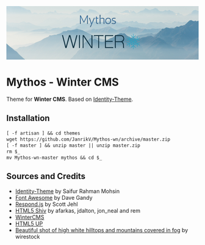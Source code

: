 ![Mythos Winter CMS](https://raw.githubusercontent.com/JanrikV/Mythos-wn/master/assets/images/mythos.png)

# Mythos - Winter CMS

Theme for **Winter CMS**. Based on [Identity-Theme](https://github.com/SaifurRahmanMohsin/Identity-Theme). 

## Installation

```
[ -f artisan ] && cd themes
wget https://github.com/JanrikV/Mythos-wn/archive/master.zip
[ -f master ] && unzip master || unzip master.zip
rm $_
mv Mythos-wn-master mythos && cd $_
```


## Sources and Credits

- [Identity-Theme](https://github.com/SaifurRahmanMohsin/Identity-Theme) by Saifur Rahman Mohsin
- [Font Awesome](https://fontawesome.com) by Dave Gandy
- [Respond.js](https://j.mp/respondjs) by Scott Jehl
- [HTML5 Shiv](https://github.com/aFarkas/html5shiv) by afarkas, jdalton, jon_neal and rem
- [WinterCMS](https://wintercms.com/)
- [HTML5 UP](https://html5up.net/uploads/demos/identity)
- [Beautiful shot of high white hilltops and mountains covered in fog](https://www.freepik.com/free-photo/beautiful-shot-high-white-hilltops-mountains-covered-fog_7629796.htm) by wirestock
  
